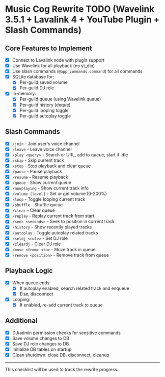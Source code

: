 # Music Cog Rewrite TODO (Wavelink 3.5.1 + Lavalink 4 + YouTube Plugin + Slash Commands)

## Core Features to Implement

- [x] Connect to Lavalink node with plugin support
- [x] Use Wavelink for all playback (no yt_dlp)
- [x] Use slash commands (`@app_commands.command`) for all commands
- [x] SQLite database for:
  - [x] Per-guild saved volume
  - [x] Per-guild DJ role
- [x] In-memory:
  - [x] Per-guild queue (using Wavelink queue)
  - [x] Per-guild history (deque)
  - [x] Per-guild looping toggle
  - [x] Per-guild autoplay toggle

## Slash Commands

- [x] `/join` - Join user's voice channel
- [x] `/leave` - Leave voice channel
- [x] `/play <query>` - Search or URL, add to queue, start if idle
- [x] `/skip` - Skip current track
- [x] `/stop` - Stop playback and clear queue
- [x] `/pause` - Pause playback
- [x] `/resume` - Resume playback
- [x] `/queue` - Show current queue
- [x] `/nowplaying` - Show current track info
- [x] `/volume [level]` - Set or get volume (0-200%)
- [x] `/loop` - Toggle looping current track
- [x] `/shuffle` - Shuffle queue
- [x] `/clear` - Clear queue
- [x] `/replay` - Replay current track from start
- [x] `/seek <seconds>` - Seek to position in current track
- [x] `/history` - Show recently played tracks
- [x] `/autoplay` - Toggle autoplay related tracks
- [x] `/setdj <role>` - Set DJ role
- [x] `/cleardj` - Clear DJ role
- [x] `/move <from> <to>` - Move track in queue
- [x] `/remove <position>` - Remove track from queue

## Playback Logic

- [x] When queue ends:
  - [x] If autoplay enabled, search related track and enqueue
  - [x] Else, disconnect
- [x] Looping:
  - [x] If enabled, re-add current track to queue

## Additional

- [x] DJ/admin permission checks for sensitive commands
- [x] Save volume changes to DB
- [x] Save DJ role changes to DB
- [x] Initialize DB tables on startup
- [x] Clean shutdown: close DB, disconnect, cleanup

---

This checklist will be used to track the rewrite progress.
